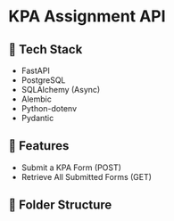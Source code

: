 # KPA Assignment API

## 🔧 Tech Stack
- FastAPI
- PostgreSQL
- SQLAlchemy (Async)
- Alembic
- Python-dotenv
- Pydantic

## 🚀 Features
- Submit a KPA Form (POST)
- Retrieve All Submitted Forms (GET)

## 📁 Folder Structure